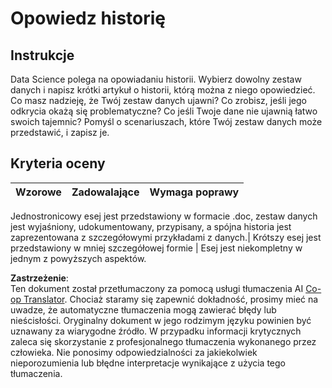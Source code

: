 <!--
CO_OP_TRANSLATOR_METADATA:
{
  "original_hash": "8980d7efd101c82d6d6ffc3458214120",
  "translation_date": "2025-08-24T00:53:16+00:00",
  "source_file": "4-Data-Science-Lifecycle/16-communication/assignment.md",
  "language_code": "pl"
}
-->
# Opowiedz historię

## Instrukcje

Data Science polega na opowiadaniu historii. Wybierz dowolny zestaw danych i napisz krótki artykuł o historii, którą można z niego opowiedzieć. Co masz nadzieję, że Twój zestaw danych ujawni? Co zrobisz, jeśli jego odkrycia okażą się problematyczne? Co jeśli Twoje dane nie ujawnią łatwo swoich tajemnic? Pomyśl o scenariuszach, które Twój zestaw danych może przedstawić, i zapisz je.

## Kryteria oceny

Wzorowe | Zadowalające | Wymaga poprawy
--- | --- | -- |

Jednostronicowy esej jest przedstawiony w formacie .doc, zestaw danych jest wyjaśniony, udokumentowany, przypisany, a spójna historia jest zaprezentowana z szczegółowymi przykładami z danych.| Krótszy esej jest przedstawiony w mniej szczegółowej formie | Esej jest niekompletny w jednym z powyższych aspektów.

**Zastrzeżenie**:  
Ten dokument został przetłumaczony za pomocą usługi tłumaczenia AI [Co-op Translator](https://github.com/Azure/co-op-translator). Chociaż staramy się zapewnić dokładność, prosimy mieć na uwadze, że automatyczne tłumaczenia mogą zawierać błędy lub nieścisłości. Oryginalny dokument w jego rodzimym języku powinien być uznawany za wiarygodne źródło. W przypadku informacji krytycznych zaleca się skorzystanie z profesjonalnego tłumaczenia wykonanego przez człowieka. Nie ponosimy odpowiedzialności za jakiekolwiek nieporozumienia lub błędne interpretacje wynikające z użycia tego tłumaczenia.